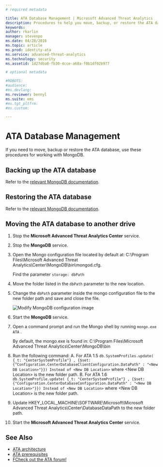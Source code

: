 ```yaml
---
# required metadata

title: ATA Database Management | Microsoft Advanced Threat Analytics
description: Procedures to help you move, backup, or restore the ATA database.
keywords:
author: rkarlin
manager: stevenpo
ms.date: 04/28/2016
ms.topic: article
ms.prod: identity-ata
ms.service: advanced-threat-analytics
ms.technology: security
ms.assetid: 1d27dba8-fb30-4cce-a68a-f0b1df02b977

# optional metadata

#ROBOTS:
#audience:
#ms.devlang:
ms.reviewer: bennyl
ms.suite: ems
#ms.tgt_pltfrm:
#ms.custom:

---
```


# ATA Database Management
If you need to move, backup or restore the ATA database, use these procedures for working with MongoDB.

## Backing up the ATA database
Refer to the [relevant MongoDB documentation](http://docs.mongodb.org/manual/administration/backup/).

## Restoring the ATA database
Refer to the [relevant MongoDB documentation](http://docs.mongodb.org/manual/administration/backup/).

## Moving the ATA database to another drive

1.  Stop the **Microsoft Advanced Threat Analytics Center** service.

2.  Stop the **MongoDB** service.

3.  Open the Mongo configuration file located by default at: C:\Program Files\Microsoft Advanced Threat Analytics\Center\MongoDB\bin\mongod.cfg.

    Find the parameter `storage: dbPath`

4.  Move the folder listed in the `dbPath` parameter to the new location.

5.  Change the `dbPath` parameter inside the mongo configuration file to the new folder path and save and close the file.

    ![Modify MongoDB configuration image](media/ATA-mongoDB-moveDB.png)

6.  Start the **MongoDB** service.

7.  Open a command prompt and run the Mongo shell by running `mongo.exe ATA` .

    By default, the mongo.exe is found in: C:\Program Files\Microsoft Advanced Threat Analytics\Center\MongoDB\bin

8.  Run the following command:
A.  For ATA 1.5 `db.SystemProfiles.update( {_t: "CenterSystemProfile"} , {$set:{"Configuration.CenterDatabaseClientConfiguration.DataPath" : "<New DB Location>"}}) Instead of <New DB Location>` where &lt;New DB Location&gt; is the new folder path.
B. For ATA 1.6 `db.SystemProfile.update( {_t: "CenterSystemProfile"} , {$set:{"Configuration.CenterDatabaseConfiguration.DataPath" : "<New DB Location>"}}) Instead of <New DB Location>` where &lt;New DB Location&gt; is the new folder path.

9.  Update HKEY_LOCAL_MACHINE\SOFTWARE\Microsoft\Microsoft Advanced Threat Analytics\Center\DatabaseDataPath to the new folder path.

9. Start the **Microsoft Advanced Threat Analytics Center** service.

## See Also
- [ATA architecture](/advanced-threat-analytics/plan-design/ata-architecture)
- [ATA prerequisites](/advanced-threat-analytics/plan-design/ata-prerequisites)
- [FCheck out the ATA forum!](https://social.technet.microsoft.com/Forums/security/en-US/home?forum=mata)

